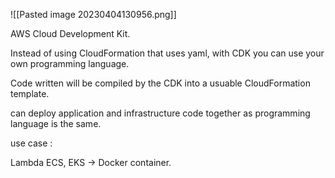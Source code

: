 ![[Pasted image 20230404130956.png]]

AWS Cloud Development Kit.

Instead of using CloudFormation that uses yaml, with CDK you can use your own programming language. 

Code written will be compiled by the CDK into a usuable CloudFormation template. 

can deploy application and infrastructure code together as programming language is the same. 

use case : 

Lambda 
ECS, EKS -> Docker container. 
